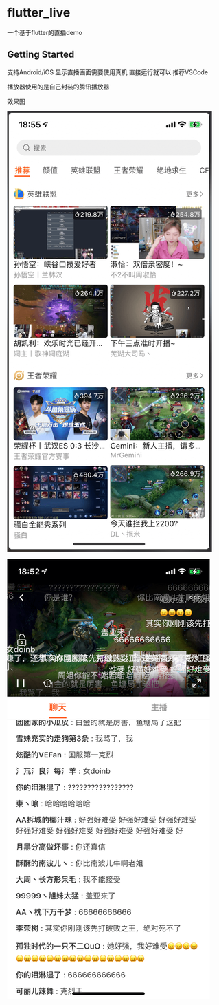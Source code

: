 # flutter_live

一个基于flutter的直播demo

## Getting Started

支持Android/iOS 显示直播画面需要使用真机 直接运行就可以 推荐VSCode

播放器使用的是自己封装的腾讯播放器

效果图

![Image text](https://github.com/tion126/flutter_live/raw/master/example-1.png)

![Image text](https://github.com/tion126/flutter_live/raw/master/example-2.png)


